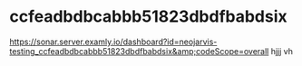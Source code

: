 # ccfeadbdbcabbb51823dbdfbabdsix
https://sonar.server.examly.io/dashboard?id=neojarvis-testing_ccfeadbdbcabbb51823dbdfbabdsix&amp;codeScope=overall
hjjj
vh
